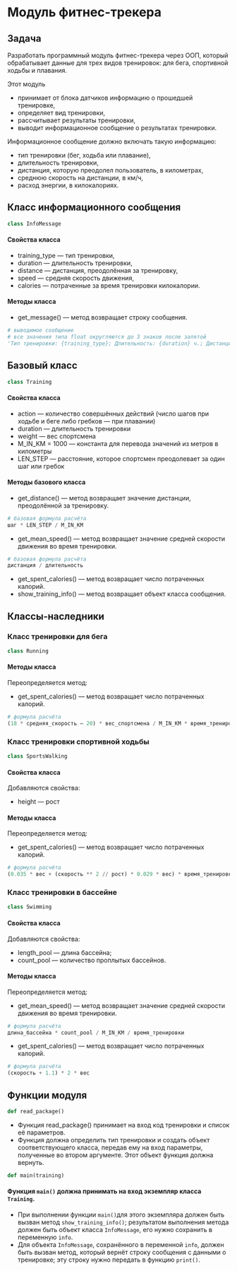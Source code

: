 # Модуль фитнес-трекера

## Задача
Разработать программный модуль фитнес-трекера через ООП, который обрабатывает данные для трех видов тренировок: 
для бега, спортивной ходьбы и плавания.

Этот модуль
- принимает от блока датчиков информацию о прошедшей тренировке,
- определяет вид тренировки,
- рассчитывает результаты тренировки,
- выводит информационное сообщение о результатах тренировки.

Информационное сообщение должно включать такую информацию:
- тип тренировки (бег, ходьба или плавание),
- длительность тренировки,
- дистанция, которую преодолел пользователь, в километрах,
- среднюю скорость на дистанции, в км/ч,
- расход энергии, в килокалориях.

## Класс информационного сообщения
```python
class InfoMessage
```
#### Свойства класса
- training_type — тип тренировки,
- duration — длительность тренировки,
- distance — дистанция, преодолённая за тренировку,
- speed — средняя скорость движения,
- calories — потраченные за время тренировки килокалории.


#### Методы класса

- get_message() — метод возвращает строку сообщения.
```python
# выводимое сообщение
# все значения типа float округляются до 3 знаков после запятой
'Тип тренировки: {training_type}; Длительность: {duration} ч.; Дистанция: {distance} км; Ср. скорость: {speed} км/ч; Потрачено ккал: {calories}'.
```


## Базовый класс
```python
class Training
```
#### Свойства класса

- action — количество совершённых действий (число шагов при ходьбе и беге либо гребков — при плавании)
- duration — длительность тренировки
- weight — вес спортсмена
- M_IN_KM = 1000 — константа для перевода значений из метров в километры
- LEN_STEP — расстояние, которое спортсмен преодолевает за один шаг или гребок

#### Методы базового класса
- get_distance() — метод возвращает значение дистанции, преодолённой за тренировку.
```python
# базовая формула расчёта
шаг * LEN_STEP / M_IN_KM
```
- get_mean_speed() — метод возвращает значение средней скорости движения во время тренировки.
```python
# базовая формула расчёта
дистанция / длительность
```
- get_spent_calories() — метод возвращает число потраченных калорий.
- show_training_info() — метод возвращает объект класса сообщения.

## Классы-наследники
### Класс тренировки для бега
```python
class Running
```

#### Методы класса
Переопределяется метод:
- get_spent_calories() — метод возвращает число потраченных калорий.
```python
# формула расчёта
(18 * средняя_скорость – 20) * вес_спортсмена / M_IN_KM * время_тренировки_в_минутах
```
### Класс тренировки спортивной ходьбы
```python
class SportsWalking
```
#### Свойства класса
Добавляются свойства:
- height — рост

#### Методы класса
Переопределяется метод:
* get_spent_calories() — метод возвращает число потраченных калорий.
```python
# формула расчёта
(0.035 * вес + (скорость ** 2 // рост) * 0.029 * вес) * время_тренировки_в_минутах
```

### Класс тренировки в бассейне
```python
class Swimming
```
#### Свойства класса
Добавляются свойства:
- length_pool — длина бассейна;
- count_pool — количество проплытых бассейнов.

#### Методы класса
Переопределяется метод:
- get_mean_speed() — метод возвращает значение средней скорости движения во время тренировки.
```python
# формула расчёта
длина_бассейна * count_pool / M_IN_KM / время_тренировки
```
- get_spent_calories() — метод возвращает число потраченных калорий.
```python
# формула расчёта
(скорость + 1.1) * 2 * вес
```
## Функции модуля
```python
def read_package()
```
- Функция read_package() принимает на вход код тренировки и список её параметров.
- Функция должна определить тип тренировки и создать объект соответствующего класса,
передав ему на вход параметры, полученные во втором аргументе. Этот объект функция должна вернуть.

```python
def main(training)
```
#### Функция `main()` должна принимать на вход экземпляр класса `Training`.

- При выполнении функции `main()`для этого экземпляра должен быть вызван метод `show_training_info()`;
результатом выполнения метода должен быть объект класса `InfoMessage`, его нужно сохранить в переменную `info`.
- Для объекта `InfoMessage`, сохранённого в переменной `info`, должен быть вызван метод,
который вернёт строку сообщения с данными о тренировке; эту строку нужно передать в функцию `print()`.
